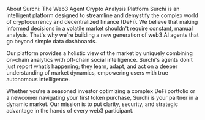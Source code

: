 About Surchi: The Web3 Agent Crypto Analysis Platform
Surchi is an intelligent platform designed to streamline and demystify the complex world of cryptocurrency and decentralized finance (DeFi). We believe that making informed decisions in a volatile market shouldn't require constant, manual analysis. That's why we're building a new generation of web3 AI agents that go beyond simple data dashboards.

Our platform provides a holistic view of the market by uniquely combining on-chain analytics with off-chain social intelligence. Surchi's agents don’t just report what’s happening; they learn, adapt, and act on a deeper understanding of market dynamics, empowering users with true autonomous intelligence.

Whether you're a seasoned investor optimizing a complex DeFi portfolio or a newcomer navigating your first token purchase, Surchi is your partner in a dynamic market. Our mission is to put clarity, security, and strategic advantage in the hands of every web3 participant.
